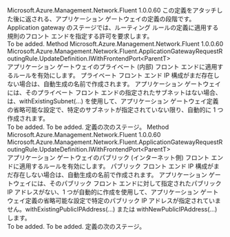 <Type Name="IWithFrontend&lt;ParentT&gt;" FullName="Microsoft.Azure.Management.Network.Fluent.ApplicationGatewayRequestRoutingRule.UpdateDefinition.IWithFrontend&lt;ParentT&gt;">
  <TypeSignature Language="C#" Value="public interface IWithFrontend&lt;ParentT&gt;" />
  <TypeSignature Language="ILAsm" Value=".class public interface auto ansi abstract IWithFrontend`1&lt;ParentT&gt;" />
  <TypeSignature Language="DocId" Value="T:Microsoft.Azure.Management.Network.Fluent.ApplicationGatewayRequestRoutingRule.UpdateDefinition.IWithFrontend`1" />
  <TypeSignature Language="VB.NET" Value="Public Interface IWithFrontend(Of ParentT)" />
  <TypeSignature Language="F#" Value="type IWithFrontend&lt;'ParentT&gt; = interface" />
  <AssemblyInfo>
    <AssemblyName>Microsoft.Azure.Management.Network.Fluent</AssemblyName>
    <AssemblyVersion>1.0.0.60</AssemblyVersion>
  </AssemblyInfo>
  <TypeParameters>
    <TypeParameter Name="ParentT" />
  </TypeParameters>
  <Interfaces />
  <Docs>
    <typeparam name="ParentT">この定義をアタッチした後に返される、アプリケーション ゲートウェイの定義の段階です。</typeparam>
    <summary>
            Application gateway のステージでは、ルーティング ルールの定義に適用する規則のフロント エンドを指定する許可を要求します。
            </summary>
    <remarks>To be added.</remarks>
  </Docs>
  <Members>
    <Member MemberName="FromPrivateFrontend">
      <MemberSignature Language="C#" Value="public Microsoft.Azure.Management.Network.Fluent.ApplicationGatewayRequestRoutingRule.UpdateDefinition.IWithFrontendPort&lt;ParentT&gt; FromPrivateFrontend ();" />
      <MemberSignature Language="ILAsm" Value=".method public hidebysig newslot virtual instance class Microsoft.Azure.Management.Network.Fluent.ApplicationGatewayRequestRoutingRule.UpdateDefinition.IWithFrontendPort`1&lt;!ParentT&gt; FromPrivateFrontend() cil managed" />
      <MemberSignature Language="DocId" Value="M:Microsoft.Azure.Management.Network.Fluent.ApplicationGatewayRequestRoutingRule.UpdateDefinition.IWithFrontend`1.FromPrivateFrontend" />
      <MemberSignature Language="VB.NET" Value="Public Function FromPrivateFrontend () As IWithFrontendPort(Of ParentT)" />
      <MemberSignature Language="F#" Value="abstract member FromPrivateFrontend : unit -&gt; Microsoft.Azure.Management.Network.Fluent.ApplicationGatewayRequestRoutingRule.UpdateDefinition.IWithFrontendPort&lt;'ParentT&gt;" Usage="iWithFrontend.FromPrivateFrontend " />
      <MemberType>Method</MemberType>
      <AssemblyInfo>
        <AssemblyName>Microsoft.Azure.Management.Network.Fluent</AssemblyName>
        <AssemblyVersion>1.0.0.60</AssemblyVersion>
      </AssemblyInfo>
      <ReturnValue>
        <ReturnType>Microsoft.Azure.Management.Network.Fluent.ApplicationGatewayRequestRoutingRule.UpdateDefinition.IWithFrontendPort&lt;ParentT&gt;</ReturnType>
      </ReturnValue>
      <Parameters />
      <Docs>
        <summary>
            アプリケーション ゲートウェイのプライベート (内部) フロント エンドに適用するルールを有効にします。
            プライベート フロント エンド IP 構成がまだ存在しない場合は、自動生成の名前で作成されます。
            アプリケーション ゲートウェイには、そのプライベート フロント エンドの指定されたサブネットはない場合、は、withExistingSubnet(...) を使用して、アプリケーション ゲートウェイ定義の省略可能な設定で、特定のサブネットが指定されていない限り、自動的に 1 つ作成されます。
            </summary>
        <returns>To be added.</returns>
        <remarks>To be added.</remarks>
        <return>定義の次のステージ。</return>
      </Docs>
    </Member>
    <Member MemberName="FromPublicFrontend">
      <MemberSignature Language="C#" Value="public Microsoft.Azure.Management.Network.Fluent.ApplicationGatewayRequestRoutingRule.UpdateDefinition.IWithFrontendPort&lt;ParentT&gt; FromPublicFrontend ();" />
      <MemberSignature Language="ILAsm" Value=".method public hidebysig newslot virtual instance class Microsoft.Azure.Management.Network.Fluent.ApplicationGatewayRequestRoutingRule.UpdateDefinition.IWithFrontendPort`1&lt;!ParentT&gt; FromPublicFrontend() cil managed" />
      <MemberSignature Language="DocId" Value="M:Microsoft.Azure.Management.Network.Fluent.ApplicationGatewayRequestRoutingRule.UpdateDefinition.IWithFrontend`1.FromPublicFrontend" />
      <MemberSignature Language="VB.NET" Value="Public Function FromPublicFrontend () As IWithFrontendPort(Of ParentT)" />
      <MemberSignature Language="F#" Value="abstract member FromPublicFrontend : unit -&gt; Microsoft.Azure.Management.Network.Fluent.ApplicationGatewayRequestRoutingRule.UpdateDefinition.IWithFrontendPort&lt;'ParentT&gt;" Usage="iWithFrontend.FromPublicFrontend " />
      <MemberType>Method</MemberType>
      <AssemblyInfo>
        <AssemblyName>Microsoft.Azure.Management.Network.Fluent</AssemblyName>
        <AssemblyVersion>1.0.0.60</AssemblyVersion>
      </AssemblyInfo>
      <ReturnValue>
        <ReturnType>Microsoft.Azure.Management.Network.Fluent.ApplicationGatewayRequestRoutingRule.UpdateDefinition.IWithFrontendPort&lt;ParentT&gt;</ReturnType>
      </ReturnValue>
      <Parameters />
      <Docs>
        <summary>
            アプリケーション ゲートウェイのパブリック (インターネット側) フロント エンドに適用するルールを有効にします。
            パブリック フロント エンド IP 構成がまだ存在しない場合は、自動生成の名前で作成されます。
            アプリケーション ゲートウェイには、そのパブリック フロント エンドに対して指定されたパブリック IP アドレスがない、1 つが自動的に作成を使用して、アプリケーション ゲートウェイ定義の省略可能な設定で特定のパブリック IP アドレスが指定されていません。withExistingPublicIPAddress(...) または withNewPublicIPAddress(...) します。
            </summary>
        <returns>To be added.</returns>
        <remarks>To be added.</remarks>
        <return>定義の次のステージ。</return>
      </Docs>
    </Member>
  </Members>
</Type>